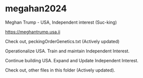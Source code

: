 # megahan2024
Meghan Trump - USA, Independent interest (Suc-king)

https://meghantrump.usa.ii

Check out, peckingOrderGenetics.txt (Actively updated)

Operationalize USA. Train and maintain Independent Interest.

Continue building USA. Expand and Update Independent Interest.

Check out, other files in this folder (Actively updated).
